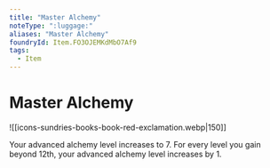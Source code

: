 ```yaml
---
title: "Master Alchemy"
noteType: ":luggage:"
aliases: "Master Alchemy"
foundryId: Item.FO3OJEMKdMbO7Af9
tags:
  - Item
---
```


# Master Alchemy
![[icons-sundries-books-book-red-exclamation.webp|150]]

Your advanced alchemy level increases to 7. For every level you gain beyond 12th, your advanced alchemy level increases by 1.
